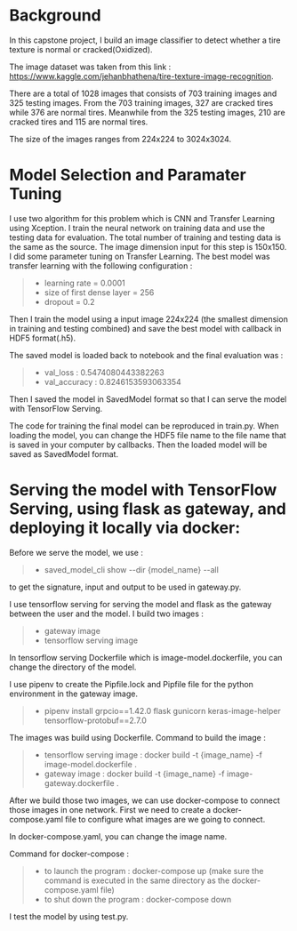 # Background
In this capstone project, I build an image classifier to detect whether a tire texture is normal or cracked(Oxidized).

The image dataset was taken from this link : https://www.kaggle.com/jehanbhathena/tire-texture-image-recognition.

There are  a total of 1028 images that consists of  703 training images and 325 testing images. From the 703 training images, 327 are cracked tires while 376 are normal tires. Meanwhile from the 325 testing images, 210 are cracked tires and 115 are normal tires. 

The size of the images ranges from 224x224 to 3024x3024. 

# Model Selection and Paramater Tuning
I use two algorithm for this problem which is CNN and Transfer Learning using Xception. I train the neural network on training data and use the testing data for evaluation. The total number of training and testing data is the same as the source. The image dimension input for this step is 150x150. I did some parameter tuning on Transfer Learning. The best model was transfer learning with the following configuration : 
>- learning rate = 0.0001 
>- size of first dense layer = 256 
>- dropout = 0.2 

Then I train the model using a input image 224x224 (the smallest dimension in training and testing combined) and save the best model with callback in HDF5 format(.h5). 

The saved model is loaded back to notebook and the final evaluation was :
>- val_loss : 0.5474080443382263
>- val_accuracy :  0.8246153593063354

Then I saved the model in SavedModel format so that I can serve the model with TensorFlow Serving. 

The code for training the final model can be reproduced in train.py. When loading the model, you can change the HDF5 file name to the file name that is saved in your computer by callbacks. Then the loaded model will be saved as SavedModel format.

#  Serving the model with TensorFlow Serving, using flask as gateway, and deploying it locally via docker:
 Before we serve the model, we use : 
 >- saved_model_cli show --dir {model_name} --all 
 
 to get the signature, input and output to be used in gateway.py. 
  
  I use tensorflow serving for serving the model and flask as the gateway between the user and the model. I build two images :
  >- gateway image
  >- tensorflow serving image

  In tensorflow serving Dockerfile which is image-model.dockerfile, you can change the directory of the model.


  I use pipenv to create the Pipfile.lock and Pipfile file for the python environment in the gateway image.
  >- pipenv install grpcio==1.42.0 flask gunicorn keras-image-helper tensorflow-protobuf==2.7.0
  
  The images was build using Dockerfile.
  Command to build the image : 
  >- tensorflow serving image : docker build -t {image_name} -f image-model.dockerfile .
  >- gateway image : docker build -t {image_name} -f image-gateway.dockerfile .

After we build those two images, we can use docker-compose to connect those images in one network. First we need to create a docker-compose.yaml file to configure what images are we going to connect. 

In docker-compose.yaml, you can change the image name.

Command for docker-compose : 
  >- to launch the program : docker-compose up (make sure the command is executed in the same directory as the docker-compose.yaml file)
  >- to shut down the program : docker-compose down 

I test the model by using test.py.
